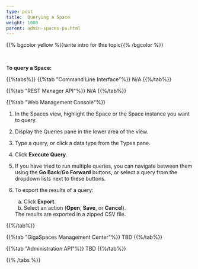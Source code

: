 ```yaml
---
type: post
title:  Querying a Space
weight: 1000
parent: admin-spaces-pu.html
---
```

 
 
{{% bgcolor yellow %}}write intro for this topic{{% /bgcolor %}}

<br>

**To query a Space:**
 
{{%tabs%}}
{{%tab "Command Line Interface"%}}
N/A
{{%/tab%}}

{{%tab "REST Manager API"%}}
N/A
{{%/tab%}}


{{%tab "Web Management Console"%}}

1. In the Spaces view, highlight the Space or the Space instance you want to query.
1. Display the Queries pane in the lower area of the view.
1. Type a query, or click a data type from the Types pane.
1. Click **Execute Query**.
1. If you have tried to run multiple queries, you can navigate between them using the **Go Back**/**Go Forward** buttons, or select a query from the dropdown lists next to these buttons.
1. To export the results of a query:

	<ol type="a">
		<li>Click <b>Export</b>.
		<li>Select an action (<b>Open</b>, <b>Save</b>, or <b>Cancel</b>).</li>
	</ol>
	The results are exported in a zipped CSV file.
	
{{%/tab%}}


{{%tab "GigaSpaces Management Center"%}}
TBD
{{%/tab%}}


{{%tab "Administration API"%}}
TBD
{{%/tab%}}

{{% /tabs %}}
